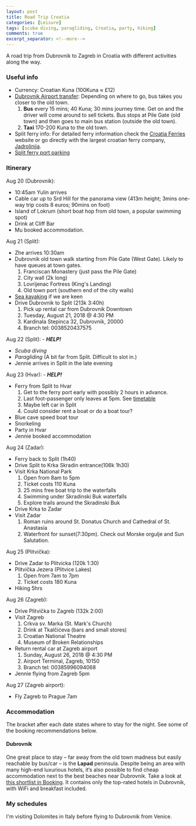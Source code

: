 ```yaml
---
layout: post
title: Road Trip Croatia
categories: [Leisure]
tags: [scuba diving, paragliding, Croatia, party, hiking]
comments: true
excerpt_separator: <!--more-->
---
```


A road trip from Dubrovnik to Zagreb in Croatia with different activities along the way.

<!--more-->

### Useful info

* Currency: Croatian Kuna (100Kuna ≈ £12)
* [Dubrovnik Airport transfer](https://www.visit-croatia.co.uk/croatia-destinations/dubrovnik/to-from-dubrovnik-airport/): Depending on where to go, bus takes you closer to the old town. 
    1. **Bus** every 15 mins; 40 Kuna; 30 mins journey time. Get on and the driver will come around to sell tickets. Bus stops at Pile Gate (old town) and then goes to main bus station (outside the old town).
    1. **Taxi** 170-200 Kuna to the old town.
* Split ferry info: For detailed ferry information check the [Croatia Ferries](https://www.croatiaferries.com/) website or go directly with the largest croatian ferry company, [Jadrolinija](https://www.jadrolinija.hr/en/ferry-croatia).
* [Split ferry port parking](http://split.gg/parking-in-split/)

### Itinerary

Aug 20 (Dubrovnik):

* 10:45am Yulin arrives 
* Cable car up to Srd Hill for the panorama view (413m height; 3mins one-way trip costs 8 euros; 90mins on foot)
* Island of Lokrum (short boat hop from old town, a popular swimming spot)
* Drink at Cliff Bar
* Mu booked accommodation.

Aug 21 (Split): 

* Zhe arrives 10:30am
* Dubrovnik old town walk starting from Pile Gate (West Gate). Likely to have queues at town gates. 
    1. Franciscan Monastery (just pass the Pile Gate)
    1. City wall (2k long)
    1. Lovrijenac Fortress (King's Landing)
    1. Old town port (southern end of the city walls)
* [Sea kayaking](https://www.adventuredubrovnik.com/) if we are keen
* Drive Dubrovnik to Split (213k 3:40h)
    1. Pick up rental car from Dubrovnik Downtown
    1. Tuesday, August 21, 2018 @ 4:30 PM
    1. Kardinala Stepinca 32, Dubrovnik, 20000 
    1. Branch tel: 0038520437575

Aug 22 (Split): - ***HELP!***

* *Scuba diving*
* *Paragliding* (A bit far from Split. Difficult to slot in.)
* Jennie arrives in Split in the late evening

Aug 23 (Hvar): - ***HELP!***

* Ferry from Split to Hvar
    1. Get to the ferry port early with possibly 2 hours in advance.
    1. Last foot-passenger only leaves at 5pm. See [timetable](https://www.croatiaferries.com/split-hvar-ferry.htm#August)
    1. Maybe left car in Split
    1. Could consider rent a boat or do a boat tour?
* Blue cave speed boat tour
* Snorkeling
* Party in Hvar
* Jennie booked accommodation

Aug 24 (Zadar):

* Ferry back to Split (1h40)
* Drive Split to Krka Skradin entrance(106k 1h30)
* Visit Krka National Park
    1. Open from 8am to 5pm
    1. Ticket costs 110 Kuna
    1. 25 mins free boat trip to the waterfalls
    1. Swimming under Skradinski Buk waterfalls
    1. Explore trails around the Skradinski Buk
* Drive Krka to Zadar
* Visit Zadar
    1. Roman ruins around St. Donatus Church and Cathedral of St. Anastasia
    1. Waterfront for sunset(7:30pm). Check out Morske orgulje and Sun Salutation.

Aug 25 (Plitvička):

* Drive Zadar to Plitvicka (120k 1:30)
* Plitvička Jezera (Plitvice Lakes)
    1. Open from 7am to 7pm
    1. Ticket costs 180 Kuna
* Hiking 5hrs

Aug 26 (Zagreb): 

* Drive Plitvička to Zagreb (132k 2:00)
* Visit Zagreb
    1. Crkva sv. Marka (St. Mark's Church)
    1. Drink at Tkalčićeva (bars and small stores)
    1. Croatian National Theatre
    1. Museum of Broken Relationships
* Return rental car at Zagreb airport
    1. Sunday, August 26, 2018 @ 4:30 PM
    1. Airport Terminal, Zagreb, 10150 
    1. Branch tel: 00385996094068
* Jennie flying from Zagreb 5pm

Aug 27 (Zagreb airport): 

* Fly Zagreb to Prague 7am 

### Accommodation

The bracket after each date states where to stay for the night. See some of the booking recommendations below.

#### Dubrovnik

One great place to stay – far away from the old town madness but easily reachable by bus/car – is the **Lapad** peninsula. Despite being an area with many high-end luxurious hotels, it’s also possible to find cheap accommodation next to the best beaches near Dubrovnik. Take a look at [this shortlist in Booking](https://www.geekyexplorer.com/suggests/hotels-dubrovnik/). It contains only the top-rated hotels in Dubrovnik, with WiFi and breakfast included.

### My schedules

I'm visiting Dolomites in Italy before flying to Dubrovnik from Venice.
